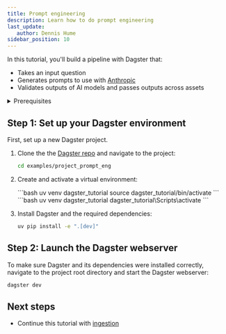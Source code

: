 ```yaml
---
title: Prompt engineering
description: Learn how to do prompt engineering
last_update:
   author: Dennis Hume
sidebar_position: 10
---
```



In this tutorial, you'll build a pipeline with Dagster that:

- Takes an input question
- Generates prompts to use with [Anthropic](https://www.anthropic.com/)
- Validates outputs of AI models and passes outputs across assets

<details>
  <summary>Prerequisites</summary>

To follow the steps in this guide, you'll need:

- Basic Python knowledge
- Python 3.9+ installed on your system. For more information, see the [Installation guide](/getting-started/installation).
</details>


## Step 1: Set up your Dagster environment

First, set up a new Dagster project.

1. Clone the the [Dagster repo](https://github.com/dagster-io/dagster) and navigate to the project:

   ```bash
   cd examples/project_prompt_eng
   ```

2. Create and activate a virtual environment:

   <Tabs>
   <TabItem value="macos" label="MacOS">
   ```bash
   uv venv dagster_tutorial
   source dagster_tutorial/bin/activate
   ```
   </TabItem>
   <TabItem value="windows" label="Windows">
   ```bash
   uv venv dagster_tutorial
   dagster_tutorial\Scripts\activate
   ```
   </TabItem>
   </Tabs>

3. Install Dagster and the required dependencies:

   ```bash
   uv pip install -e ".[dev]"
   ```

## Step 2: Launch the Dagster webserver

To make sure Dagster and its dependencies were installed correctly, navigate to the project root directory and start the Dagster webserver:


```bash
dagster dev
```

## Next steps

- Continue this tutorial with [ingestion](ingestion)